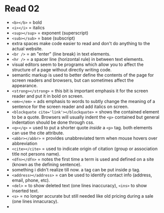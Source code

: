 # Read 02
- `<b></b>` = bold
- `<i></i>` = italics
- `<sup></sup>` = exponent (superscript)
- `<sub></sub>` = base (subscript)
- extra spaces make code easier to read and don't do anything to the actual website.
- `<br />` = an "enter" (line break) in text elements.
- `<hr />` = a spacer line (horizontal rule) in between text elements.
- visual editors seem to be programs which allow you to affect the structure of a page without directly writing code.
- semantic markup is used to better define the contents of the page for screen readers and browsers, but can sometimes affect the appearance.
- `<strong></strong>` = this bit is important emphasis it for the screen reader and put it in bold on screen.
- `<em></em>` = ads emphasis to words to subtly change the meaning of a sentence for the screen reader and add italics on screen.
- `<blockquote cite='link'></blockquote>` = shows the contained element to be a quote. Browsers will usually indent the `<p>` contained but general indentation should be done through css.
- `<q></q>` = used to put a shorter quote *inside* a `<p>` tag. both elements can use the cite attribute.
- `<abbr></abbr>` = provides unabbreviated term when mouse hovers over abbreviation
- `<cite></cite>` = used to indicate origin of citation (group or association title not persons name).
- `<dfn></dfn>` = notes the first time a term is used and defined on a site (known as the defining sentence).
- something i didn't realize till now. a tag can be put inside p tag.
- `<address></address>` = can be used to identify contact info (address, email, phone, etc).
- `<del>` = to show deleted text (one lines inaccuracy), `<ins>` to show inserted text.
- `<s>` = no longer accurate but still needed like old pricing during a sale (one lines innacuracy).
- 